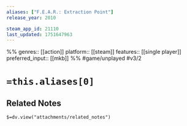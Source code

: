 ```yaml
---
aliases: ["F.E.A.R.: Extraction Point"]
release_year: 2010

steam_app_id: 21110
last_updated: 1751647963
---
```

%%
genres:: [[action]]
platform:: [[steam]]
features:: [[single player]]
preferred_input:: [[mkb]]
%%
#game/unplayed
#v3/2

# `=this.aliases[0]`
## Related Notes
`$=dv.view("attachments/related_notes")`